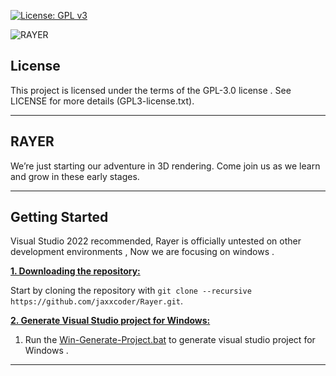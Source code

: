 [![License: GPL v3](https://img.shields.io/badge/License-GPLv3-blue.svg)](https://github.com/jaxxcoder/Rayer/blob/master/GPL3-license.txt)

![RAYER](https://github.com/jaxxcoder/Rayer/blob/master/Resources/Logo/Rayer-logo.png "RAYER")

## License

This project is licensed under the terms of the GPL-3.0 license . See LICENSE for more details (GPL3-license.txt).

***
## RAYER

We’re just starting our adventure in 3D rendering. Come join us as we learn and grow in these early stages.


***

## Getting Started
Visual Studio 2022 recommended, Rayer is officially untested on other development environments , Now we are focusing on windows .

<ins>**1. Downloading the repository:**</ins>

Start by cloning the repository with `git clone --recursive https://github.com/jaxxcoder/Rayer.git`.



<ins>**2. Generate Visual Studio project for Windows:**</ins>

1. Run the [Win-Generate-Project.bat](https://github.com/jaxxcoder/Rayer/blob/master/Win-Generate-Project.bat) to generate visual studio project for Windows .


***

